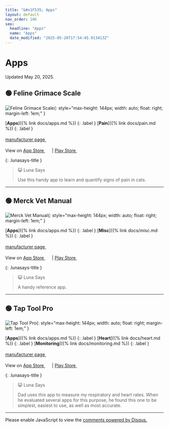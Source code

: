 ```yaml
---
title: "&#x1F535; Apps"
layout: default
nav_order: 106
seo:
  headline: "Apps"
  name: "Apps"
  date_modified: "2025-05-20T17:54:45.913413Z"
---
```


# Apps

Updated May 20, 2025.



## &#x1F7E2; Feline Grimace Scale

![Feline Grimace Scale](https://is1-ssl.mzstatic.com/image/thumb/Purple211/v4/c6/5d/85/c65d851d-2e0c-59f5-f916-f1810f57c8d2/appicon-1x_U007emarketing-0-8-0-85-220-0.png/460x0w.webp){: style="max-height: 144px; width: auto; float: right; margin-left: 1em;" }

[**Apps**]({% link docs/apps.md %})
{: .label }
[**Pain**]({% link docs/pain.md %})
{: .label }

 <a href="https://www.felinegrimacescale.com" class="external" target="_blank">manufacturer page&nbsp;<svg width="18" height="18" viewBox="0 0 24 24"><use xlink:href="#svg-external-link"></use></svg></a>

View on <a href="https://apps.apple.com/us/app/id1596750830" class="external" target="_blank">App Store&nbsp;<svg width="18" height="18" viewBox="0 0 24 24"><use xlink:href="#svg-external-link"></use></svg></a> &#124; <a href="https://play.google.com/store/apps/details?id=com.universitedemontreal.felinegrimacescale&hl=en_US" class="external" target="_blank">Play Store&nbsp;<svg width="18" height="18" viewBox="0 0 24 24"><use xlink:href="#svg-external-link"></use></svg></a>

{: .lunasays-title }
> &#x1F63A; Luna Says
>
> Use this handy app to learn and quantify signs of pain in cats.

* * *



## &#x1F7E2; Merck Vet Manual

![Merck Vet Manual](https://is1-ssl.mzstatic.com/image/thumb/Purple211/v4/8e/95/a5/8e95a5f2-0299-0589-e984-a798919426d9/AppIcon-0-0-1x_U007emarketing-0-8-0-0-85-220.png/460x0w.webp){: style="max-height: 144px; width: auto; float: right; margin-left: 1em;" }

[**Apps**]({% link docs/apps.md %})
{: .label }
[**Misc**]({% link docs/misc.md %})
{: .label }

 <a href="https://www.merckvetmanual.com/resourcespages/mobileapps" class="external" target="_blank">manufacturer page&nbsp;<svg width="18" height="18" viewBox="0 0 24 24"><use xlink:href="#svg-external-link"></use></svg></a>

View on <a href="https://apps.apple.com/us/app/id1289663059" class="external" target="_blank">App Store&nbsp;<svg width="18" height="18" viewBox="0 0 24 24"><use xlink:href="#svg-external-link"></use></svg></a> &#124; <a href="https://play.google.com/store/apps/details?id=com.mm.veterinary&hl=en_US" class="external" target="_blank">Play Store&nbsp;<svg width="18" height="18" viewBox="0 0 24 24"><use xlink:href="#svg-external-link"></use></svg></a>

{: .lunasays-title }
> &#x1F63A; Luna Says
>
> A handy reference app.

* * *



## &#x1F7E2; Tap Tool Pro

![Tap Tool Pro](https://is1-ssl.mzstatic.com/image/thumb/Purple113/v4/9e/8e/68/9e8e6896-47d6-6b2d-64ef-15435c2a2023/AppIcon-Pro-1x_U007emarketing-0-7-0-85-220.png/460x0w.webp){: style="max-height: 144px; width: auto; float: right; margin-left: 1em;" }

[**Apps**]({% link docs/apps.md %})
{: .label }
[**Heart**]({% link docs/heart.md %})
{: .label }
[**Monitoring**]({% link docs/monitoring.md %})
{: .label }

 <a href="https://onethousandmoons.com/tap-tool/" class="external" target="_blank">manufacturer page&nbsp;<svg width="18" height="18" viewBox="0 0 24 24"><use xlink:href="#svg-external-link"></use></svg></a>

View on <a href="https://apps.apple.com/us/app/id1265968974" class="external" target="_blank">App Store&nbsp;<svg width="18" height="18" viewBox="0 0 24 24"><use xlink:href="#svg-external-link"></use></svg></a> &#124; <a href="https://play.google.com/store/apps/details?id=com.onethousandmoons.taptool&hl=en_US" class="external" target="_blank">Play Store&nbsp;<svg width="18" height="18" viewBox="0 0 24 24"><use xlink:href="#svg-external-link"></use></svg></a>

{: .lunasays-title }
> &#x1F63A; Luna Says
>
> Dad uses this app to measure my respiratory and heart rates. When he evaluated several apps for this purpose, he found this one to be simplest, easiest to use, as well as most accurate.

* * *

<div id="disqus_thread"></div>
<script>
    var disqus_config = function () {
      this.page.url = '{{ page.url | absolute_url }}';
      this.page.identifier = '{{ page.url | absolute_url }}';
    };
    (function() {
    var d = document, s = d.createElement('script');
    s.src = 'https://ckdcatsupplies.disqus.com/embed.js';
    s.setAttribute('data-timestamp', +new Date());
    (d.head || d.body).appendChild(s);
    })();
</script>
<noscript>Please enable JavaScript to view the <a href="https://disqus.com/?ref_noscript">comments powered by Disqus.</a></noscript>

<!-- Updated 2025-05-20 17:54:45.913413Z -->
